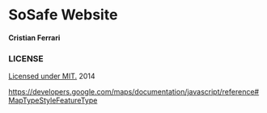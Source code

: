 # SoSafe Website

#### Cristian Ferrari

### LICENSE

[Licensed under MIT.](./license.md) 2014

https://developers.google.com/maps/documentation/javascript/reference#MapTypeStyleFeatureType
